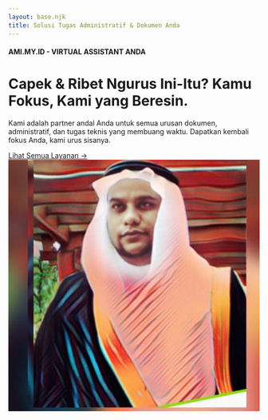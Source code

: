 ```yaml
---
layout: base.njk
title: Solusi Tugas Administratif & Dokumen Anda
---
```

<div class="container my-auto">
<div class="row align-items-center justify-content-center py-5">
<div class="col-12 col-lg-7">
<div class="text-center text-lg-start pe-lg-5">
<h4 class="text-neon fw-bold mb-3">AMI.MY.ID - VIRTUAL ASSISTANT ANDA</h4>
<h1 class="display-2 fw-bold lh-1 mb-4">Capek & Ribet Ngurus Ini-Itu? Kamu Fokus, Kami yang Beresin.</h1>
<p class="lead text-white-50 mb-4">
Kami adalah partner andal Anda untuk semua urusan dokumen, administratif, dan tugas teknis yang membuang waktu. Dapatkan kembali fokus Anda, kami urus sisanya.
</p>
<a href="/layanan/" class="btn btn-neon rounded-pill px-4 py-2">
Lihat Semua Layanan →
</a>
</div>
</div>
<div class="col-12 col-lg-5">
<div class="d-flex justify-content-center justify-content-lg-start ps-lg-5 mt-5 mt-lg-0">
<div class="hero-image-container">
<div class="dashed-circle"></div>
<img src="/img/hero-image.jpg" class="hero-image" alt="Umar - Virtual Assistant">
</div>
</div>
</div>
</div>
</div>
